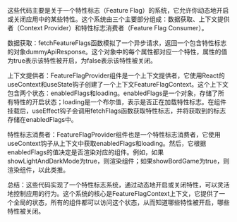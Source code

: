 这些代码主要是关于一个特性标志（Feature Flag）的系统，它允许你动态地开启或关闭应用中的某些特性。这个系统由三个主要部分组成：数据获取、上下文提供者（Context Provider）和特性标志消费者（Feature Flag Consumer）。

数据获取：fetchFeatureFlags函数模拟了一个异步请求，返回一个包含特性标志的对象dummyApiResponse。这个对象中的每个属性都对应一个特性，属性的值为true表示该特性被开启，为false表示该特性被关闭。

上下文提供者：FeatureFlagProvider组件是一个上下文提供者，它使用React的useContext和useState钩子创建了一个上下文FeatureFlagContext。这个上下文包含两个状态：enabledFlags和loading。enabledFlags是一个对象，存储了所有特性的开启状态；loading是一个布尔值，表示是否正在加载特性标志。在组件挂载后，useEffect钩子会调用fetchFlags函数获取特性标志，并将获取到的标志存储在enabledFlags中。

特性标志消费者：FeatureFlagProvider组件也是一个特性标志消费者，它使用useContext钩子从上下文中获取enabledFlags和loading。然后，它根据enabledFlags的值决定是否渲染对应的组件。例如，如果showLightAndDarkMode为true，则渲染<LightDarkMode />组件；如果showBordGame为true，则渲染<BoardGame />组件，以此类推。

总结：这些代码实现了一个特性标志系统，通过动态地开启或关闭特性，可以灵活地控制应用的行为。这个系统的核心是FeatureFlagContext上下文，它提供了一个全局的状态，所有的组件都可以访问这个状态，从而知道哪些特性被开启，哪些特性被关闭。